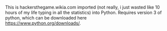 This is hackersthegame.wikia.com imported (not really, i just wasted like 10 hours of my life typing in all the statistics) into Python.
Requires version 3 of python, which can be downloaded here https://www.python.org/downloads/.
